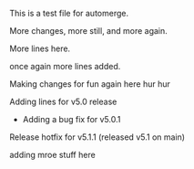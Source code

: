This is a test file for automerge.

More changes, more still, and more again.

More lines here.

once again more lines added.


Making changes for fun again here hur hur

Adding lines for v5.0 release
- Adding a bug fix for v5.0.1

Release hotfix for v5.1.1 (released v5.1 on main)

adding mroe stuff here
